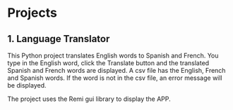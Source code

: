 # Projects

## 1. Language Translator
This Python project translates English words to Spanish and French. You type in the English word, click the Translate button and the translated Spanish and French words are displayed. A csv file has the English, French and Spanish words. If the word is not in the csv file, an error message will be displayed. 

The project uses the Remi gui library to display the APP. 
